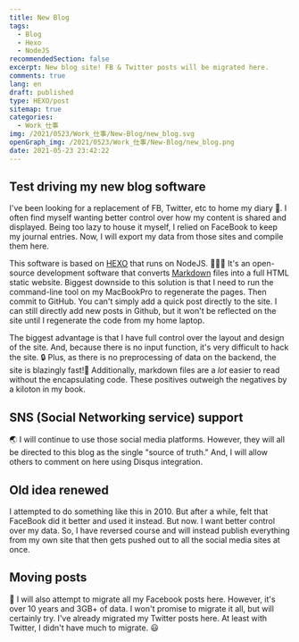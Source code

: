 ```yaml
---
title: New Blog
tags:
  - Blog
  - Hexo
  - NodeJS
recommendedSection: false
excerpt: New blog site! FB & Twitter posts will be migrated here.
comments: true
lang: en
draft: published
type: HEXO/post
sitemap: true
categories:
  - Work_仕事
img: /2021/0523/Work_仕事/New-Blog/new_blog.svg
openGraph_img: /2021/0523/Work_仕事/New-Blog/new_blog.png
date: 2021-05-23 23:42:22
---
```

## Test driving my new blog software
 I've been looking for a replacement of FB, Twitter, etc to home my diary 📖. I often find myself wanting better control over how my content is shared and displayed. Being too lazy to house it myself, I relied on FaceBook to keep my journal entries. Now, I will export my data from those sites and compile them here. 

 This software is based on [HEXO](https://hexo.io/) that runs on NodeJS. 👨🏻‍💻 It's an open-source development software that converts [Markdown](https://www.markdownguide.org/basic-syntax/) files into a full HTML static website. Biggest downside to this solution is that I need to run the command-line tool on my MacBookPro to regenerate the pages. Then commit to GitHub. You can't simply add a quick post directly to the site. I can still directly add new posts in Github, but it won't be reflected on the site until I regenerate the code from my home laptop.
 
 The biggest advantage is that I have full control over the layout and design of the site. And, because there is no input function, it's very difficult to hack the site. 🔒 Plus, as there is no preprocessing of data on the backend, the site is blazingly fast!💨 Additionally, markdown files are a _lot_ easier to read without the encapsulating code.  These positives outweigh the negatives by a kiloton in my book.

## SNS (Social Networking service) support
 🌏 I will continue to use those social media platforms. However, they will all be directed to this blog as the single "source of truth." And, I will allow others to comment on here using Disqus integration.

## Old idea renewed
 I attempted to do something like this in 2010. But after a while, felt that FaceBook did it better and used it instead. But now. I want better control over my data. So, I have reversed course and will instead publish everything from my own site that then gets pushed out to all the social media sites at once. 

## Moving posts
 🚚	I will also attempt to migrate all my Facebook posts here. However, it's over 10 years and 3GB+ of data. I won't promise to migrate it all, but will certainly try. I've already migrated my Twitter posts here. At least with Twitter, I didn't have much to migrate. 😃